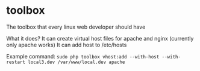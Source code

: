 # toolbox
The toolbox that every linux web developer should have

What it does?
It can create virtual host files for apache and nginx (currently only apache works)
It can add host to /etc/hosts

Example command:
`sudo php toolbox vhost:add --with-host --with-restart local3.dev /var/www/local.dev apache`

